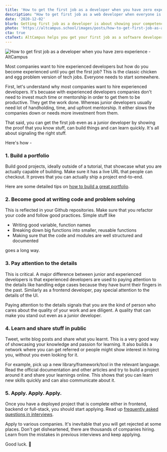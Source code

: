 ```yaml
---
title: 'How to get the first job as a developer when you have zero experience'
description: "How to get first job as a web developer when everyone is looking for experienced developers? Building portfolio, showcasing expertise and getting a job with zero years of experience as a full-stack web developer."
date: '2020-12-02'
blurb: Getting first job as a developer is about showing your competence and curiousity.
photo: 'https://altcampus.school/images/posts/how-to-get-first-job-as-a-developer-when-you-have-zero-experience.png'
cta: true
ctaText: AltCampus helps you get your first job as a software developer by helping you prepare good portfolio, skillset and introducing you to companies hiring.  🙌
---
```


![How to get first job as a developer when you have zero experience - AltCampus](https://altcampus.school/images/posts/how-to-get-first-job-as-a-developer-when-you-have-zero-experience.png)

Most companies want to hire experienced developers but how do you become experienced until you get the first job? This is the classic chicken and egg problem version of tech jobs. Everyone needs to start somewhere.

First, let's understand why most companies want to hire experienced developers. It's becuase with experienced developers companies don't need to invest much time or mentorship in order to get them to be productive. They get the work done. Whereas junior developers usually need lot of handholding, time, and upfront mentorship. It either slows the companies down or needs more investment from them.

That said, you can get the first job even as a junior developer by showing the proof that you know stuff, can build things and can learn quickly. It's all about signaling the right stuff.

Here's how -

### 1. Build a portfolio

Build good projects, ideally outside of a tutorial, that showcase what you are actually capable of building. Make sure it has a live URL that people can checkout. It proves that you can actually ship a project end-to-end.

Here are some detailed tips on [how to build a great portfolio](https://altcampus.io/blog/how-to-build-a-great-portfolio-as-a-beginner-developer).

### 2. Become good at writing code and problem solving

This is reflected in your Github repositories. Make sure that you refactor your code and follow good practices. Simple stuff like

 - Writing good variable, function names
 - Breaking down big functions into smaller, reusable functions
 - Making sure that the code and modules are well structured and documented

goes a long way.

### 3. Pay attention to the details

This is critical. A major difference between junior and experienced developers is that experienced developers are used to paying attention to the details like handling edge cases because they have burnt their fingers in the past. Similarly as a frontend developer, pay special attention to the details of the UI. 

Paying attention to the details signals that you are the kind of person who cares about the quality of your work and are diligent. A quality that can make you stand out even as a junior developer.

### 4. Learn and share stuff in public

Tweet, write blog posts and share what you learnt. This is a very good way of showcasing your knowledge and passion for learning. It also builds a network where you can get referred or people might show interest in hiring you, without you even looking for it.

For example, pick up a new library/framework/tool in the relevant language. Read the official documentation and other articles and try to build a project around it and share your learnings online. This shows that you can learn new skills quickly and can also communicate about it.


### 5. Apply. Apply. Apply.

Once you have a deployed project that is complete either in frontend, backend or full-stack, you should start applying. Read up [frequently asked questions in interviews](https://github.com/yangshun/tech-interview-handbook/).

Apply to various companies. It's inevitable that you will get rejected at some places. Don't get disheartened, there are thousands of companies hiring. Learn from the mistakes in previous interviews and keep applying.

Good luck. 🙌